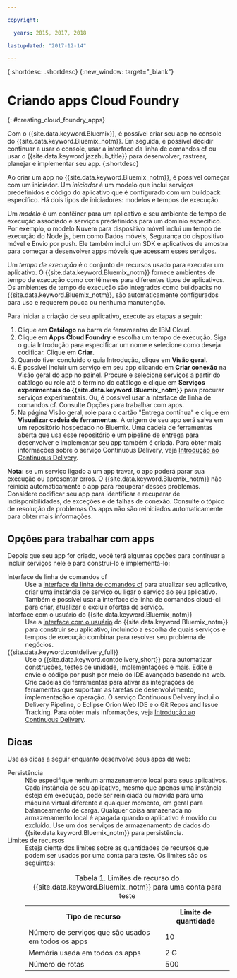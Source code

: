 ```yaml
---

copyright:

  years: 2015, 2017, 2018

lastupdated: "2017-12-14"

---
```


{:shortdesc: .shortdesc}
{:new_window: target="_blank"}

# Criando apps Cloud Foundry
{: #creating_cloud_foundry_apps}

Com o {{site.data.keyword.Bluemix}}, é possível criar seu app no console do {{site.data.keyword.Bluemix_notm}}. Em seguida, é possível decidir continuar a usar o console, usar a interface da linha de comandos cf ou usar o {{site.data.keyword.jazzhub_title}} para desenvolver, rastrear, planejar e implementar seu app.
{:shortdesc}

Ao criar um app no {{site.data.keyword.Bluemix_notm}}, é possível começar com um iniciador. Um *iniciador* é um modelo
que inclui serviços predefinidos e código do aplicativo que é configurado
com um buildpack específico. Há
dois tipos de iniciadores: modelos e tempos de execução.

Um *modelo* é um contêiner para um
aplicativo e
seu ambiente de tempo de execução associado e serviços predefinidos para
um domínio específico. Por exemplo, o
modelo Nuvem para dispositivo móvel inclui um tempo de execução do
Node.js, bem
como Dados móveis, Segurança do dispositivo móvel e Envio por push. Ele também inclui um
SDK e aplicativos de amostra para começar a desenvolver apps móveis que acessam esses serviços.

Um *tempo de execução* é o conjunto
de recursos usado para executar um aplicativo. O {{site.data.keyword.Bluemix_notm}} fornece
ambientes de tempo de execução como contêineres para diferentes tipos de aplicativos. Os ambientes de tempo de execução são integrados como buildpacks no
{{site.data.keyword.Bluemix_notm}}, são
automaticamente configurados para uso e requerem pouca ou nenhuma manutenção.

Para iniciar a criação de seu aplicativo, execute as etapas a seguir:
  1. Clique em **Catálogo** na barra de ferramentas do IBM Cloud.
  2. Clique em **Apps Cloud Foundry** e escolha um tempo de execução. Siga o guia Introdução para especificar um nome e selecione como deseja codificar. Clique em **Criar**.
  3. Quando tiver concluído o guia Introdução, clique em **Visão geral**.
  5. É possível incluir um serviço em seu app clicando em **Criar conexão** na Visão geral do app no painel. Procure e selecione serviços a partir do catálogo ou role até o término do catálogo e clique em **Serviços experimentais do {{site.data.keyword.Bluemix_notm}}** para procurar serviços experimentais. Ou, é possível usar a interface de linha de comandos cf. Consulte Opções para trabalhar com apps.
  6. Na página Visão geral, role para o cartão "Entrega contínua" e clique em **Visualizar cadeia de ferramentas**. A origem de seu app será salva em um repositório hospedado no Bluemix. Uma cadeia de ferramentas aberta que usa esse repositório e um pipeline de entrega para desenvolver e implementar seu app também é criada. Para obter mais informações sobre o serviço Continuous Delivery, veja <a href="https://console.ng.bluemix.net/docs/services/ContinuousDelivery/index.html#cd_getting_started">Introdução ao Continuous Delivery</a>.

**Nota:** se um serviço ligado a um app travar, o app poderá parar sua execução ou apresentar erros. O {{site.data.keyword.Bluemix_notm}} não
reinicia automaticamente o app para recuperar desses problemas. Considere codificar seu app para identificar e recuperar de indisponibilidades, de exceções
e de falhas de conexão. Consulte o tópico de resolução de problemas Os apps não são reiniciados automaticamente para obter mais informações.

## Opções para trabalhar com apps

Depois que seu app for criado, você terá algumas opções para continuar a incluir
serviços nele e para construí-lo e implementá-lo:

<dl><dt>Interface de linha de comandos cf</dt>
<dd>Use a <a href="https://github.com/cloudfoundry/cli#getting-started">interface da linha de comandos cf</a> para atualizar seu aplicativo, criar uma instância de serviço ou ligar o serviço ao seu aplicativo. Também é possível usar a interface de linha de comandos cloud-cli para criar, atualizar e excluir ofertas de serviço.</dd>
<dt>Interface com o usuário do {{site.data.keyword.Bluemix_notm}}</dt>
<dd>Use a <a href="https://console.bluemix.net/dashboard/apps">interface com o usuário</a> do {{site.data.keyword.Bluemix_notm}} para construir seu aplicativo, incluindo a escolha de quais serviços e tempos de execução combinar para resolver seu problema de negócios.</dd>
<dt>{{site.data.keyword.contdelivery_full}}</dt>
<dd>Use o {{site.data.keyword.contdelivery_short}} para automatizar construções, testes de unidade, implementações e mais. Edite e envie o código por push por meio do IDE avançado baseado na web. Crie cadeias de ferramentas para ativar as integrações de ferramentas que suportam as tarefas de desenvolvimento, implementação e operação. O serviço Continuous Delivery inclui o Delivery Pipeline, o Eclipse Orion Web IDE e o Git Repos and Issue Tracking. Para obter mais informações, veja <a href="https://console.ng.bluemix.net/docs/services/ContinuousDelivery/index.html#cd_getting_started">Introdução ao Continuous Delivery</a>.</dd>
</dl>

## Dicas

Use as dicas a seguir enquanto desenvolve seus apps da web:

<dl><dt>Persistência</dt>
<dd>Não especifique nenhum armazenamento local para seus aplicativos. Cada instância de seu aplicativo, mesmo que apenas uma instância esteja em execução,
pode ser reiniciada ou movida para uma máquina virtual diferente a qualquer momento, em
geral para balanceamento de carga. Qualquer coisa armazenada no armazenamento local é apagada quando o
aplicativo é movido ou excluído. Use um dos serviços de armazenamento de dados do
{{site.data.keyword.Bluemix_notm}} para persistência.</dd>
<dt>Limites de recursos</dt>
<dd>Esteja ciente dos limites sobre as quantidades de recursos que podem ser usados
por uma conta para teste. Os limites
são os seguintes:
<table style="width:100%">
<caption>Tabela 1. Limites de recurso do {{site.data.keyword.Bluemix_notm}} para uma conta para teste</caption>
  <th>Tipo de recurso</th>	<th>Limite de quantidade</th>
<tr><td>Número de serviços que são usados em todos os apps</td> <td>10</td>
<tr><td>Memória usada em todos os apps</td> <td>	2 G</td>
<tr><td>Número de rotas</td> <td>500</td>
</table>
</dd>
</dl>
